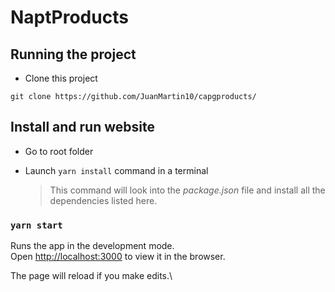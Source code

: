 # NaptProducts

## Running the project

- Clone this project

```
git clone https://github.com/JuanMartin10/capgproducts/
```

## Install and run website

- Go to root folder

- Launch `yarn install` command in a terminal

  > This command will look into the _package.json_ file and install all the dependencies listed here.

### `yarn start`

Runs the app in the development mode.\
Open [http://localhost:3000](http://localhost:3000) to view it in the browser.

The page will reload if you make edits.\
